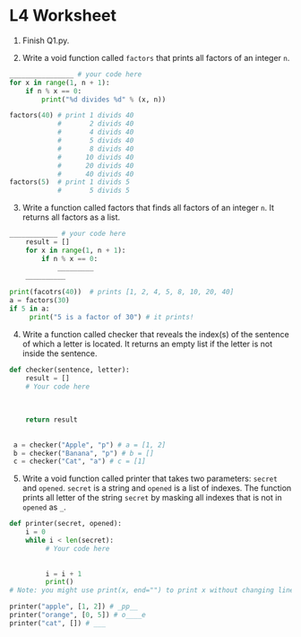 # L4 Worksheet

1. Finish Q1.py.

2. Write a void function called `factors` that prints all factors of an integer `n`.
```py
________________ # your code here
for x in range(1, n + 1):
    if n % x == 0:
        print("%d divides %d" % (x, n))

factors(40) # print 1 divids 40
            #       2 divids 40
            #       4 divids 40
            #       5 divids 40
            #       8 divids 40
            #      10 divids 40
            #      20 divids 40
            #      40 divids 40
factors(5)  # print 1 divids 5   
            #       5 divids 5
```

3. Write a function called factors that finds all factors of an integer `n`. It returns all factors as a list.
```py
____________ # your code here
    result = []
    for x in range(1, n + 1):
        if n % x == 0:
            _________
    __________
    
print(facotrs(40))  # prints [1, 2, 4, 5, 8, 10, 20, 40]
a = factors(30)
if 5 in a:
     print("5 is a factor of 30") # it prints!
```

4. Write a function called checker that reveals the index(s) of the sentence of which a letter is located.
It returns an empty list if the letter is not inside the sentence.

```py
def checker(sentence, letter):
    result = []
    # Your code here
    
    
    
    return result
    
    
 a = checker("Apple", "p") # a = [1, 2]
 b = checker("Banana", "p") # b = []
 c = checker("Cat", "a") # c = [1]
```

5. Write a void function called printer that takes two parameters: `secret` and `opened`.
`secret` is a string and `opened` is a list of indexes. The function prints all letter of the string `secret` by masking
all indexes that is not in `opened` as `_`.

```py
def printer(secret, opened):
    i = 0
    while i < len(secret):
         # Your code here
         
         
         i = i + 1
         print()
# Note: you might use print(x, end="") to print x without changing line

printer("apple", [1, 2]) # _pp__
printer("orange", [0, 5]) # o____e
printer("cat", []) # ___
```
